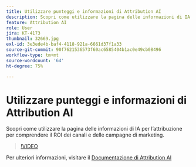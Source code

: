 ```yaml
---
title: Utilizzare punteggi e informazioni di Attribution AI
description: Scopri come utilizzare la pagina delle informazioni di IA per l’attribuzione per comprendere il ROI dei canali e delle campagne di marketing
feature: Attribution AI
role: User
jira: KT-4173
thumbnail: 32669.jpg
exl-id: 3e3ede4b-baf4-4118-921a-6661d37f1a33
source-git-commit: 90f7621536573f60ac6585404b1ac0e49cb08496
workflow-type: tm+mt
source-wordcount: '64'
ht-degree: 75%

---
```


# Utilizzare punteggi e informazioni di Attribution AI

Scopri come utilizzare la pagina delle informazioni di IA per l’attribuzione per comprendere il ROI dei canali e delle campagne di marketing.

>[!VIDEO](https://video.tv.adobe.com/v/32669?quality=12&learn=on)

Per ulteriori informazioni, visitare il [Documentazione di Attribution AI](https://experienceleague.adobe.com/docs/experience-platform/intelligent-services/attribution-ai/overview.html)
